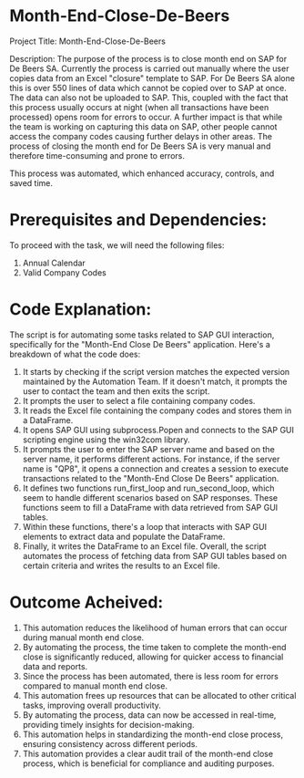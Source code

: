 # Month-End-Close-De-Beers

Project Title:
Month-End-Close-De-Beers

Description:
The purpose of the process is to close month end on SAP for De Beers SA. Currently the process is carried out manually where the user copies data from an Excel "closure" template to SAP. For De Beers SA alone this is over 550 lines of data which cannot be copied over to SAP at once. The data can also not be uploaded to SAP. This, coupled with the fact that this process usually occurs at night (when all transactions have been processed) opens room for errors to occur. A further impact is that while the team is working on capturing this data on SAP, other people cannot access the company codes causing further delays in other areas. The process of closing the month end for De Beers SA is very manual and therefore time-consuming and prone to errors.

This process was automated, which enhanced accuracy, controls, and saved time.

# Prerequisites and Dependencies:
To proceed with the task, we will need the following files:
1. Annual Calendar
2. Valid Company Codes

# Code Explanation:
The script is for automating some tasks related to SAP GUI interaction, specifically for the "Month-End Close De Beers" application. Here's a breakdown of what the code does:
1. It starts by checking if the script version matches the expected version maintained by the Automation Team. If it doesn't match, it prompts the user to contact the team and then exits the script.
2. It prompts the user to select a file containing company codes.
3. It reads the Excel file containing the company codes and stores them in a DataFrame.
4. It opens SAP GUI using subprocess.Popen and connects to the SAP GUI scripting engine using the win32com library.
5. It prompts the user to enter the SAP server name and based on the server name, it performs different actions. For instance, if the server name is "QP8", it opens a connection and creates a session to execute transactions related to the "Month-End Close De Beers" application.
6. It defines two functions run_first_loop and run_second_loop, which seem to handle different scenarios based on SAP responses. These functions seem to fill a DataFrame with data retrieved from SAP GUI tables.
7. Within these functions, there's a loop that interacts with SAP GUI elements to extract data and populate the DataFrame.
8. Finally, it writes the DataFrame to an Excel file.
Overall, the script automates the process of fetching data from SAP GUI tables based on certain criteria and writes the results to an Excel file.

# Outcome Acheived:
1. This automation reduces the likelihood of human errors that can occur during manual month end close.
2. By automating the process, the time taken to complete the month-end close is significantly reduced, allowing for quicker access to financial data and reports.
3. Since the process has been automated, there is less room for errors compared to manual month end close.
4. This automation frees up resources that can be allocated to other critical tasks, improving overall productivity.
5. By automating the process, data can now be accessed in real-time, providing timely insights for decision-making.
6. This automation helps in standardizing the month-end close process, ensuring consistency across different periods.
7. This automation provides a clear audit trail of the month-end close process, which is beneficial for compliance and auditing purposes.
